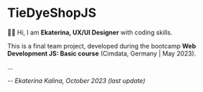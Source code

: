 # TieDyeShopJS

👩‍💻 Hi, I am **Ekaterina, UX/UI Designer** with coding skills.

This is a final team project, developed during the bootcamp **Web Development JS: Basic course** (Cimdata, Germany | May 2023).

...

_-- Ekaterina Kalina, October 2023 (last update)_
